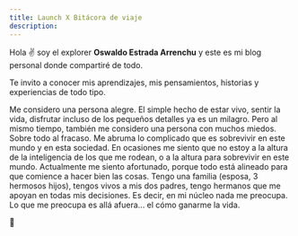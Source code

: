 ```yaml
---
title: Launch X Bitácora de viaje
description: 
---
```


Hola ✌️  soy el explorer **Oswaldo Estrada Arrenchu** y este es mi blog personal donde compartiré de todo.

Te invito a conocer mis aprendizajes, mis pensamientos, historias y experiencias de todo tipo. 

Me considero una persona alegre. El simple hecho de estar vivo, sentir la vida, disfrutar incluso de los pequeños detalles ya es un milagro. Pero al mismo tiempo, también me considero una persona con muchos miedos. Sobre todo al fracaso. Me abruma lo complicado que es sobrevivir en este mundo y en esta sociedad. En ocasiones me siento que no estoy a la altura de la inteligencia de los que me rodean, o a la altura para sobrevivir en este mundo. 
Actualmente me siento afortunado, porque todo está alineado para que comience a hacer bien las cosas. Tengo una familia (esposa, 3 hermosos hijos), tengos vivos a mis dos padres, tengo hermanos que me apoyan en todas mis decisiones. Es decir, en mi núcleo nada me preocupa. Lo que me preocupa es allá afuera... el cómo ganarme la vida. 


🚀
